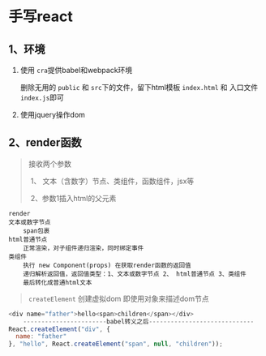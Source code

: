 # 手写react

## 1、环境

1. 使用 `cra`提供babel和webpack环境

    删除无用的 `public` 和 `src`下的文件，留下html模板 `index.html` 和 入口文件 `index.js`即可

1. 使用jquery操作dom

## 2、render函数

>  接收两个参数 
>
> ​	1、 文本（含数字）节点、类组件，函数组件，jsx等
>
> ​	2、参数1插入html的父元素

```
render
文本或数字节点
    span包裹
html普通节点
	正常渲染，对子组件递归渲染，同时绑定事件
类组件
	执行 new Component(props) 在获取render函数的返回值
	递归解析返回值，返回值类型：1、文本或数字节点 2、 html普通节点 3、类组件
	最后转化成普通html文本
```

> `createElement` 创建虚拟dom 即使用对象来描述dom节点

```javascript
<div name="father">hello<span>children</span></div>
    -----------------------babel转义之后-----------------------------
React.createElement("div", {
  name: "father"
}, "hello", React.createElement("span", null, "children"));
```

